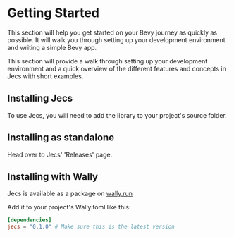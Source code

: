 # Getting Started 
This section will help you get started on your Bevy journey as quickly as possible. It will walk you through setting up your development environment and writing a simple Bevy app.

This section will provide a walk through setting up your development environment and a quick overview of the different features and concepts in Jecs with short examples.

## Installing Jecs

To use Jecs, you will need to add the library to your project's source folder.

## Installing as standalone
Head over to Jecs' 'Releases' page. 

## Installing with Wally
Jecs is available as a package on [wally.run](https://wally.run/package/ukendio/jecs)

Add it to your project's Wally.toml like this:
```toml
[dependencies]
jecs = "0.1.0" # Make sure this is the latest version
```